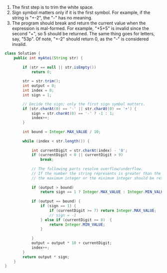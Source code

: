 1. The first step is to trim the white space.
2. Sign symbol matters only if it is the first symbol. For example, if the string is "+-2", the "-" has no meaning.
3. The program should break and return the current value when the expression is mal-formed. For example, "+5+5" is invalid since the second "+", so 5 should be returned. The same thing goes for letters, say, "53p". Of note, "+-2" should return 0, as the "-" is considered invalid.
```java
class Solution {
    public int myAtoi(String str) {
        
        if (str == null || str.isEmpty())
            return 0;
        
        str = str.trim();
        int output = 0;
        int index = 0;
        int sign = 1;

        // Decide the sign; only the first sign symbol matters.
        if (str.charAt(0) == '-' || str.charAt(0) == '+') {
            sign = str.charAt(0) == '-' ? -1 : 1;
            index++;
        }
        
        int bound = Integer.MAX_VALUE / 10;
        
        while (index < str.length()) {
            
            int currentDigit = str.charAt(index) - '0';
            if (currentDigit < 0 || currentDigit > 9)
                break;
            
            // The following parts resolve overflow/underflow. 
            // If the number the string represents is greater than the maximum integer or less than the minimum integer, 
            // the maximum integer or the minimum integer should be returned.
            
            if (output > bound)
                return sign == 1 ? Integer.MAX_VALUE : Integer.MIN_VALUE;
            
            if (output == bound) {
                if (sign == 1) {
                    if (currentDigit >= 7) return Integer.MAX_VALUE;   
                    // sign = -1
                } else if (currentDigit >= 8)  {
                    return Integer.MIN_VALUE;
                }
                
            }
            output = output * 10 + currentDigit;
            index++;
        }
        return output * sign;
    }
}
```
